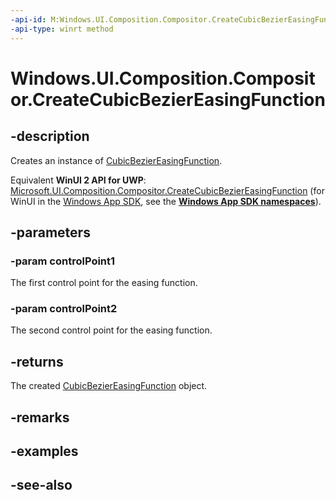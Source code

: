 ```yaml
---
-api-id: M:Windows.UI.Composition.Compositor.CreateCubicBezierEasingFunction(Windows.Foundation.Numerics.Vector2,Windows.Foundation.Numerics.Vector2)
-api-type: winrt method
---
```


<!-- Method syntax
public Windows.UI.Composition.CubicBezierEasingFunction CreateCubicBezierEasingFunction(Windows.Foundation.Numerics.Vector2 controlPoint1, Windows.Foundation.Numerics.Vector2 controlPoint2)
-->

# Windows.UI.Composition.Compositor.CreateCubicBezierEasingFunction

## -description
Creates an instance of [CubicBezierEasingFunction](cubicbeziereasingfunction.md).

Equivalent **WinUI 2 API for UWP**: [Microsoft.UI.Composition.Compositor.CreateCubicBezierEasingFunction](/windows/winui/api/microsoft.ui.composition.compositor.createcubicbeziereasingfunction) (for WinUI in the [Windows App SDK](/windows/apps/windows-app-sdk/), see the **[Windows App SDK namespaces](/windows/windows-app-sdk/api/winrt/)**).

## -parameters
### -param controlPoint1
The first control point for the easing function.

### -param controlPoint2
The second control point for the easing function.

## -returns
The created [CubicBezierEasingFunction](cubicbeziereasingfunction.md) object.

## -remarks

## -examples

## -see-also
